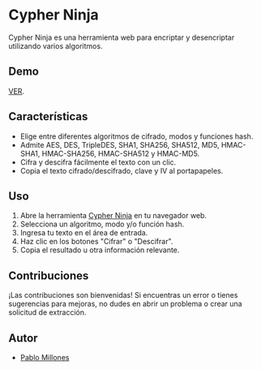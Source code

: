 # Cypher Ninja

Cypher Ninja es una herramienta web para encriptar y desencriptar utilizando varios algoritmos.

## Demo
[VER](https://pablo-millones.github.io/Cipher-Ninja/).

## Características

- Elige entre diferentes algoritmos de cifrado, modos y funciones hash.
- Admite AES, DES, TripleDES, SHA1, SHA256, SHA512, MD5, HMAC-SHA1, HMAC-SHA256, HMAC-SHA512 y HMAC-MD5.
- Cifra y descifra fácilmente el texto con un clic.
- Copia el texto cifrado/descifrado, clave y IV al portapapeles.

## Uso

1. Abre la herramienta [Cypher Ninja](https://pablo-millones.github.io/Cipher-Ninja/) en tu navegador web.
2. Selecciona un algoritmo, modo y/o función hash.
3. Ingresa tu texto en el área de entrada.
4. Haz clic en los botones "Cifrar" o "Descifrar".
5. Copia el resultado u otra información relevante.

## Contribuciones

¡Las contribuciones son bienvenidas! Si encuentras un error o tienes sugerencias para mejoras, no dudes en abrir un problema o crear una solicitud de extracción.

## Autor

- [Pablo Millones](https://github.com/Pablo-Millones)

